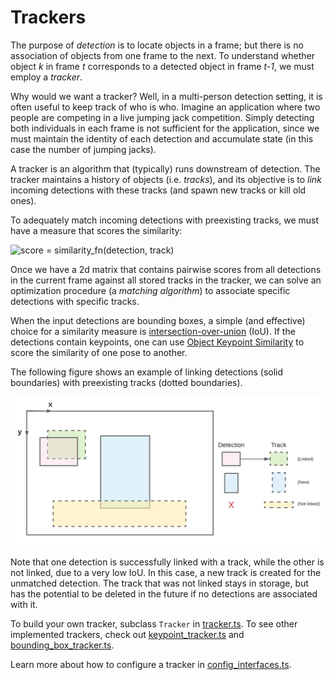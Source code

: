 # Trackers

The purpose of *detection* is to locate objects in a frame; but there is no
association of objects from one frame to the next. To understand whether object
*k* in frame *t* corresponds to a detected object in frame *t-1*, we must employ
a *tracker*.

Why would we want a tracker? Well, in a multi-person detection setting, it is
often useful to keep track of who is who. Imagine an application where two
people are competing in a live jumping jack competition. Simply detecting both
individuals in each frame is not sufficient for the application, since we must
maintain the identity of each detection and accumulate state (in this case the
number of jumping jacks).

A tracker is an algorithm that (typically) runs downstream of detection. The
tracker maintains a history of objects (i.e. *tracks*), and its objective is to
*link* incoming detections with these tracks (and spawn new tracks or kill old
ones).

To adequately match incoming detections with preexisting tracks, we must have a
measure that scores the similarity:

<img src="https://latex.codecogs.com/png.image?\dpi{300}&space;\mathrm{score}&space;=&space;\mathrm{similarity\_fn}(\mathrm{detection},&space;\mathrm{track})" title="score = similarity_fn(detection, track)" width="300"/>

Once we have a 2d matrix that contains pairwise scores from all detections in
the current frame against all stored tracks in the tracker, we can solve an
optimization procedure (a *matching algorithm*) to associate specific detections
with specific tracks.

When the input detections are bounding boxes, a simple (and effective) choice
for a similarity measure is
[intersection-over-union](https://en.wikipedia.org/wiki/Jaccard_index) (IoU). If
the detections contain keypoints, one can use
[Object Keypoint Similarity](https://cocodataset.org/#keypoints-eval) to score
the similarity of one pose to another.

The following figure shows an example of linking detections (solid boundaries)
with preexisting tracks (dotted boundaries).

<p align="center">
  <img src="../../assets/tracker_example.png" alt="drawing" width="600"/>
</p>

Note that one detection is successfully linked with a track, while the other is
not linked, due to a very low IoU. In this case, a new track is created for the
unmatched detection. The track that was not linked stays in storage,
but has the potential to be deleted in the future if no detections are
associated with it.

To build your own tracker, subclass `Tracker` in
[tracker.ts](https://github.com//aresobus-models/tree/master/pose-detection/src/calculators/tracker.ts).
To see other implemented trackers, check out
[keypoint_tracker.ts](https://github.com//aresobus-models/tree/master/pose-detection/src/calculators/keypoint_tracker.ts)
and
[bounding_box_tracker.ts](https://github.com//aresobus-models/tree/master/pose-detection/src/calculators/bounding_box_tracker.ts).

Learn more about how to configure a tracker in
[config_interfaces.ts](https://github.com//aresobus-models/tree/master/pose-detection/src/calculators/interfaces/config_interfaces.ts).
